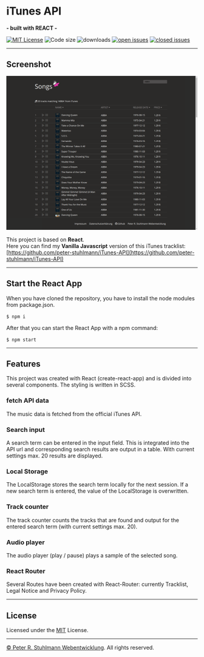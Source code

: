 # iTunes API
**- built with REACT -**

[![MIT License](https://img.shields.io/github/license/peter-stuhlmann/iTunes-API-React.svg)](https://github.com/peter-stuhlmann/iTunes-API-React/blob/master/LICENSE) 
![Code size](https://img.shields.io/github/languages/code-size/peter-stuhlmann/iTunes-API-React.svg) 
![downloads](https://img.shields.io/github/downloads/peter-stuhlmann/iTunes-API-React/total.svg) 
[![open issues](https://img.shields.io/github/issues/peter-stuhlmann/iTunes-API-React.svg)](https://github.com/peter-stuhlmann/iTunes-API-React/issues?q=is%3Aopen+is%3Aissue)
[![closed issues](https://img.shields.io/github/issues-closed/peter-stuhlmann/iTunes-API-React.svg)](https://github.com/peter-stuhlmann/iTunes-API-React/issues?q=is%3Aissue+is%3Aclosed)

---

## Screenshot 

![Screenshot](./screenshot.png)

This project is based on **React**.   
Here you can find my **Vanilla Javascript** version of this iTunes tracklist: [https://github.com/peter-stuhlmann/iTunes-API](https://github.com/peter-stuhlmann/iTunes-API)

---

## Start the React App

When you have cloned the repository, you have to install the node modules from package.json.

```
$ npm i
```

After that you can start the React App with a npm command:

```
$ npm start
```

---

## Features

This project was created with React (create-react-app) and is divided into several components. The styling is written in SCSS.

### fetch API data

The music data is fetched from the official iTunes API.

### Search input

A search term can be entered in the input field. This is integrated into the API url and corresponding search results are output in a table. With current settings max. 20 results are displayed.

### Local Storage

The LocalStorage stores the search term locally for the next session. If a new search term is entered, the value of the LocalStorage is overwritten.

### Track counter

The track counter counts the tracks that are found and output for the entered search term (with current settings max. 20).

### Audio player

The audio player (play / pause) plays a sample of the selected song.

### React Router

Several Routes have been created with React-Router: currently Tracklist, Legal Notice and Privacy Policy.

---

## License

Licensed under the [MIT](https://github.com/peter-stuhlmann/iTunes-API-React/blob/master/LICENSE) License.

---

[&copy; Peter R. Stuhlmann Webentwicklung](https://peter-stuhlmann-webentwicklung.de). All rights reserved.